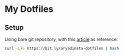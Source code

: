 # My Dotfiles

## Setup
Using bare git repository, with this [article](https://www.atlassian.com/git/tutorials/dotfiles) as reference.

```bash
curl -Lks https://bit.ly/aryadinata-dotfiles | bash
```
